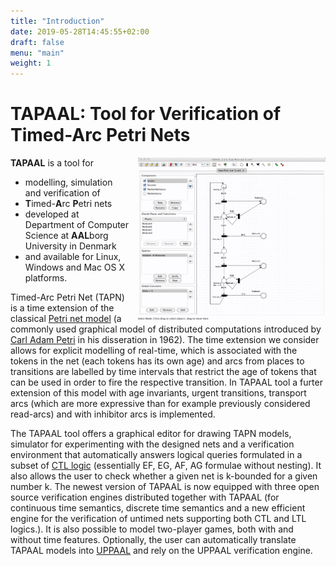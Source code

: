 ```yaml
---
title: "Introduction"
date: 2019-05-28T14:45:55+02:00
draft: false
menu: "main"
weight: 1
---
```

# TAPAAL: Tool for Verification of Timed-Arc Petri Nets

<a href="/tapaal-frontpageimage.png" target="_blank"> <img style="float:right;margin-left:1em" src="/tapaal-frontpageimage.png" width="300"/></a>

**TAPAAL** is a tool for

  * modelling, simulation and verification of
  * **T**imed-**A**rc **P**etri nets
  * developed at Department of Computer Science at **AAL**borg University in Denmark
  * and available for Linux, Windows and Mac OS X platforms.

Timed-Arc Petri Net (TAPN) is a time extension of the classical [Petri net model](http://en.wikipedia.org/wiki/Petri_net) (a commonly used graphical model of distributed computations introduced by [Carl Adam Petri](http://en.wikipedia.org/wiki/Carl_Adam_Petri) in his disseration in 1962). The time extension we consider allows for explicit modelling of real-time, which is associated with the tokens in the net (each tokens has its own age) and arcs from places to transitions are labelled by time intervals that restrict the age of tokens that can be used in order to fire the respective transition. In TAPAAL tool a furter extension of this model with age invariants, urgent transitions, transport arcs (which are more expressive than for example previously considered read-arcs) and with inhibitor arcs is implemented.

The TAPAAL tool offers a graphical editor for drawing TAPN models, simulator for experimenting with the designed nets and a verification environment that automatically answers logical queries formulated in a subset of [CTL logic](http://en.wikipedia.org/wiki/Computational_tree_logic) (essentially EF, EG, AF, AG formulae without nesting). It also allows the user to check whether a given net is k-bounded for a given number k. The newest version of TAPAAL is now equipped with three open source verification engines distributed together with TAPAAL (for continuous time semantics, discrete time semantics and a new efficient engine for the verification of untimed nets supporting both CTL and LTL logics.).  It is also possible to model two-player games, both with and without time features. Optionally, the user can automatically translate TAPAAL models into [UPPAAL](http://www.uppaal.com/) and rely on the UPPAAL verification engine.
